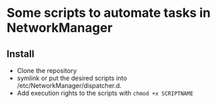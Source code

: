 # Some scripts to automate tasks in NetworkManager

## Install
* Clone the repository
* symlink or put the desired scripts into /etc/NetworkManager/dispatcher.d.
* Add execution rights to the scripts with `chmod +x SCRIPTNAME`



